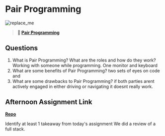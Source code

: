 # Pair Programming

![replace_me](https://codeworks.blob.core.windows.net/public/assets/img/illustrations/placeholder.svg)

> **📖 [Pair Programming](https://codeworksacademy.com/fs-student-guide/resources/wk7/01-Pair-Programming)**

## Questions

1. What is Pair Programming? What are the roles and how do they work?
Working with someone while programming. One monitor and keyboard
2. What are some benefits of Pair Programming?
two sets of eyes on code and 
3. What are some drawbacks to Pair Programming?
if both parties arent actively engaged in either driving or navigating it doesnt really work. 
## Afternoon Assignment Link

**[Repo](https://github.com/deriklee451/<ASSIGNMENT_REPO>)**

Identify at least 1 takeaway from today's assignment
We did a review of a full stack. 